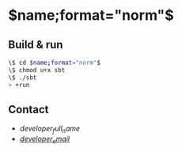 # $name;format="norm"$ #

## Build & run ##

```sh
\$ cd $name;format="norm"$
\$ chmod u+x sbt
\$ ./sbt
> +run
```

## Contact ##

- $developer_full_name$
- <a href="$developer_email$">$developer_email$</a>
